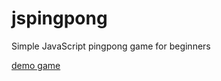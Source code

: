 # jspingpong
Simple JavaScript pingpong game for beginners

[demo game](webislife.ru/pingpong/ "game demo")
